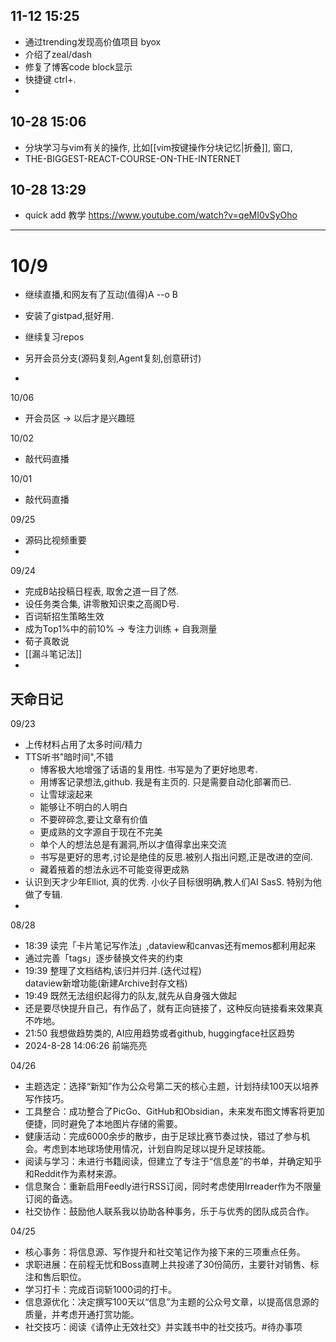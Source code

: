 ##  11-12 15:25
- 通过trending发现高价值项目 byox
- 介绍了zeal/dash
- 修复了博客code block显示
- 快捷键 ctrl+.
- 

##  10-28 15:06
- 分块学习与vim有关的操作, 比如[[vim按键操作分块记忆|折叠]], 窗口, 
- THE-BIGGEST-REACT-COURSE-ON-THE-INTERNET 

## 10-28 13:29

- quick add 教学 <https://www.youtube.com/watch?v=qeMI0vSyOho>

---

# 10/9

- 继续直播,和网友有了互动(值得)A --o B

- 安装了gistpad,挺好用.

- 继续复习repos

- 另开会员分支(源码复刻,Agent复刻,创意研讨)

-

10/06

- 开会员区 -> 以后才是兴趣班

10/02

- 敲代码直播

10/01

- 敲代码直播

09/25

- 源码比视频重要
-

09/24

- 完成B站投稿日程表, 取舍之道一目了然.
- 设任务类合集, 讲零散知识束之高阁D号.
- 百词斩招生策略生效
- 成为Top1%中的前10%  -> 专注力训练 + 自我测量
- 荀子真敢说
- [[漏斗笔记法]]
-

## 天命日记

09/23

- 上传材料占用了太多时间/精力
- TTS听书"暗时间",不错
  - 博客极大地增强了话语的复用性. 书写是为了更好地思考.
  - 用博客记录想法,github. 我是有主页的. 只是需要自动化部署而已.
  - 让雪球滚起来
  - 能够让不明白的人明白
  - 不要碎碎念,要让文章有价值
  - 更成熟的文字源自于现在不完美
  - 单个人的想法总是有漏洞,所以才值得拿出来交流
  - 书写是更好的思考,讨论是绝佳的反思.被别人指出问题,正是改进的空间.
  - 藏着掖着的想法永远不可能变得更成熟
- 认识到天才少年Elliot, 真的优秀. 小伙子目标很明确,教人们AI SasS. 特别为他做了专辑.
-

08/28

- 18:39 读完「卡片笔记写作法」,dataview和canvas还有memos都利用起来
- 通过完善「tags」逐步替换文件夹的约束
- 19:39 整理了文档结构,该归并归并.(迭代过程)<br>dataview新增功能(新建Archive封存文档)
- 19:49 既然无法组织起得力的队友,就先从自身强大做起
- 还是要尽快提升自己，有作品了，就有正向链接了，这种反向链接看来效果真不咋地。
- 21:50 我想做趋势类的, AI应用趋势或者github, huggingface社区趋势
- 2024-8-28 14:06:26 前端亮亮

04/26

- 主题选定：选择“新知”作为公众号第二天的核心主题，计划持续100天以培养写作技巧。
- 工具整合：成功整合了PicGo、GitHub和Obsidian，未来发布图文博客将更加便捷，同时避免了本地图片存储的需要。
- 健康活动：完成6000余步的散步，由于足球比赛节奏过快，错过了参与机会。考虑到本地球场使用情况，计划自购足球以提升足球技能。
- 阅读与学习：未进行书籍阅读，但建立了专注于“信息差”的书单，并确定知乎和Reddit作为素材来源。
- 信息聚合：重新启用Feedly进行RSS订阅，同时考虑使用Irreader作为不限量订阅的备选。
- 社交协作：鼓励他人联系我以协助各种事务，乐于与优秀的团队成员合作。

04/25

- 核心事务：将信息源、写作提升和社交笔记作为接下来的三项重点任务。
- 求职进展：在前程无忧和Boss直聘上共投递了30份简历，主要针对销售、标注和售后职位。
- 学习打卡：完成百词斩1000词的打卡。
- 信息源优化：决定撰写100天以“信息”为主题的公众号文章，以提高信息源的质量，并考虑开通打赏功能。
- 社交技巧：阅读《请停止无效社交》并实践书中的社交技巧。#待办事项
